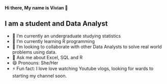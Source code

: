  **Hi there, My name is Vivian 👋**


## I am a student and Data Analyst

- 🔭 I’m currently an undergraduate studying statistics
- 🌱 I’m currently learning R programming
- 👯 I’m looking to collaborate with other Data Analysts to solve real world problems using data.
- 💬 Ask me about Excel, SQL and R
- 😄 Pronouns: She/Her
- ⚡ Fun fact: I love love watching Youtube vlogs, looking for wards to starting my channel soon.


<!--
**vivianemeli/vivianemeli** is a ✨ _special_ ✨ repository because its `README.md` (this file) appears on your GitHub profile.

Here are some ideas to get you started:

- 🔭 I’m currently working on ...
- 🌱 I’m currently learning ...
- 👯 I’m looking to collaborate on ...
- 🤔 I’m looking for help with ...
- 💬 Ask me about ...
- 📫 How to reach me: ...
- 😄 Pronouns: ...
- ⚡ Fun fact: ...
-->
